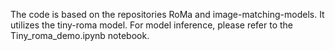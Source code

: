The code is based on the repositories RoMa and image-matching-models. It utilizes the tiny-roma model. For model inference, please refer to the Tiny_roma_demo.ipynb notebook.
